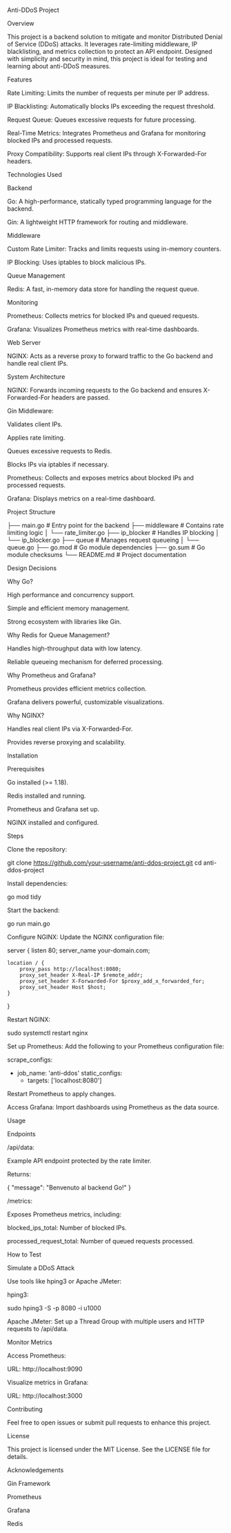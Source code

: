 Anti-DDoS Project

Overview

This project is a backend solution to mitigate and monitor Distributed Denial of Service (DDoS) attacks. It leverages rate-limiting middleware, IP blacklisting, and metrics collection to protect an API endpoint. Designed with simplicity and security in mind, this project is ideal for testing and learning about anti-DDoS measures.

Features

Rate Limiting: Limits the number of requests per minute per IP address.

IP Blacklisting: Automatically blocks IPs exceeding the request threshold.

Request Queue: Queues excessive requests for future processing.

Real-Time Metrics: Integrates Prometheus and Grafana for monitoring blocked IPs and processed requests.

Proxy Compatibility: Supports real client IPs through X-Forwarded-For headers.

Technologies Used

Backend

Go: A high-performance, statically typed programming language for the backend.

Gin: A lightweight HTTP framework for routing and middleware.

Middleware

Custom Rate Limiter: Tracks and limits requests using in-memory counters.

IP Blocking: Uses iptables to block malicious IPs.

Queue Management

Redis: A fast, in-memory data store for handling the request queue.

Monitoring

Prometheus: Collects metrics for blocked IPs and queued requests.

Grafana: Visualizes Prometheus metrics with real-time dashboards.

Web Server

NGINX: Acts as a reverse proxy to forward traffic to the Go backend and handle real client IPs.

System Architecture

NGINX: Forwards incoming requests to the Go backend and ensures X-Forwarded-For headers are passed.

Gin Middleware:

Validates client IPs.

Applies rate limiting.

Queues excessive requests to Redis.

Blocks IPs via iptables if necessary.

Prometheus: Collects and exposes metrics about blocked IPs and processed requests.

Grafana: Displays metrics on a real-time dashboard.

Project Structure

├── main.go                # Entry point for the backend
├── middleware             # Contains rate limiting logic
│   └── rate_limiter.go
├── ip_blocker             # Handles IP blocking
│   └── ip_blocker.go
├── queue                  # Manages request queueing
│   └── queue.go
├── go.mod                 # Go module dependencies
├── go.sum                 # Go module checksums
└── README.md              # Project documentation

Design Decisions

Why Go?

High performance and concurrency support.

Simple and efficient memory management.

Strong ecosystem with libraries like Gin.

Why Redis for Queue Management?

Handles high-throughput data with low latency.

Reliable queueing mechanism for deferred processing.

Why Prometheus and Grafana?

Prometheus provides efficient metrics collection.

Grafana delivers powerful, customizable visualizations.

Why NGINX?

Handles real client IPs via X-Forwarded-For.

Provides reverse proxying and scalability.

Installation

Prerequisites

Go installed (>= 1.18).

Redis installed and running.

Prometheus and Grafana set up.

NGINX installed and configured.

Steps

Clone the repository:

git clone https://github.com/your-username/anti-ddos-project.git
cd anti-ddos-project

Install dependencies:

go mod tidy

Start the backend:

go run main.go

Configure NGINX:
Update the NGINX configuration file:

server {
    listen 80;
    server_name your-domain.com;

    location / {
        proxy_pass http://localhost:8080;
        proxy_set_header X-Real-IP $remote_addr;
        proxy_set_header X-Forwarded-For $proxy_add_x_forwarded_for;
        proxy_set_header Host $host;
    }
}

Restart NGINX:

sudo systemctl restart nginx

Set up Prometheus:
Add the following to your Prometheus configuration file:

scrape_configs:
  - job_name: 'anti-ddos'
    static_configs:
      - targets: ['localhost:8080']

Restart Prometheus to apply changes.

Access Grafana:
Import dashboards using Prometheus as the data source.

Usage

Endpoints

/api/data:

Example API endpoint protected by the rate limiter.

Returns:

{
    "message": "Benvenuto al backend Go!"
}

/metrics:

Exposes Prometheus metrics, including:

blocked_ips_total: Number of blocked IPs.

processed_request_total: Number of queued requests processed.

How to Test

Simulate a DDoS Attack

Use tools like hping3 or Apache JMeter:

hping3:

sudo hping3 -S -p 8080 -i u1000 <server-ip>

Apache JMeter:
Set up a Thread Group with multiple users and HTTP requests to /api/data.

Monitor Metrics

Access Prometheus:

URL: http://localhost:9090

Visualize metrics in Grafana:

URL: http://localhost:3000

Contributing

Feel free to open issues or submit pull requests to enhance this project.

License

This project is licensed under the MIT License. See the LICENSE file for details.

Acknowledgements

Gin Framework

Prometheus

Grafana

Redis

